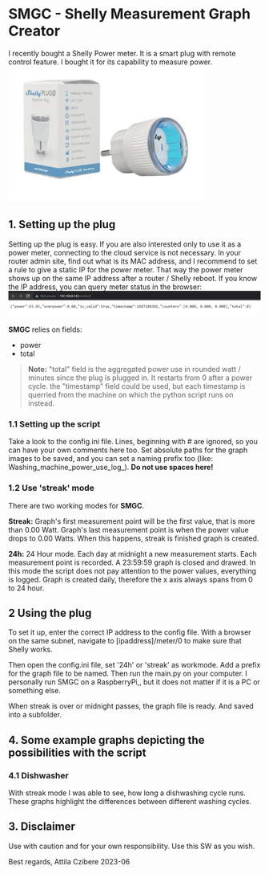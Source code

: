 # SMGC - Shelly Measurement Graph Creator
I recently bought a Shelly Power meter. It is a smart plug with remote control feature. I bought it for its capability to measure power. 
![Image of a Shelly plug and its box](/resources/Shelly_img.png)

## 1. Setting up the plug
Setting up the plug is easy. If you are also interested only to use it as a power meter, connecting to the cloud service is not necessary. In your router admin site, find out what is its MAC address, and I recommend to set a rule to give a static IP for the power meter. That way the power meter shows up on the same IP address after a router / Shelly reboot. 
If you know the IP address, you can query meter status in the browser: 
![Image of a Shelly plug's built in webserver content](/resources/meter.png)

**SMGC** relies on fields: 
- power
- total
> **Note:** "total" field is the aggregated power use in rounded watt / minutes since the plug is plugged in. It restarts from 0 after a power cycle. 
> the "timestamp" field could be used, but each timestamp is querried from the machine on which the python script runs on instead. 

### 1.1 Setting up the script
Take a look to the config.ini file. Lines, beginning with # are ignored, so you can have your own comments here too. Set absolute paths for the graph images to be saved, and you can set a naming prefix too (like: Washing_machine_power_use_log_). **Do not use spaces here!**

### 1.2 Use 'streak' mode
There are two working modes for **SMGC**. 

**Streak:** Graph's first measurement point will be the first value, that is more than 0.00 Watt. Graph's last measurement point is when the power value drops to 0.00 Watts. When this happens, streak is finished graph is created. 

**24h:** 24 Hour mode. Each day at midnight a new measurement starts. Each measurement point is recorded. A 23:59:59 graph is closed and drawed. In this mode the script does not pay attention to the power values, everything is logged. Graph is created daily, therefore the x axis always spans from 0 to 24 hour. 

## 2 Using the plug
To set it up, enter the correct IP address to the config file. With a browser on the same subnet, navigate to [ipaddress]/meter/0 to make sure that Shelly works. 

Then open the config.ini file, set '24h' or 'streak' as workmode. Add a prefix for the graph file to be named. Then run the main.py on your computer. I personally run SMGC on a RaspberryPi,, but it does not matter if it is a PC or something else. 

When streak is over or midnight passes, the graph file is ready. And saved into a subfolder. 

## 4. Some example graphs depicting the possibilities with the script
### 4.1 Dishwasher
With streak mode I was able to see, how long a dishwashing cycle runs. These graphs highlight the differences between different washing cycles. 

## 3. Disclaimer
Use with caution and for your own responsibility. Use this SW as you wish. 


Best regards, 
Attila Czibere
2023-06

